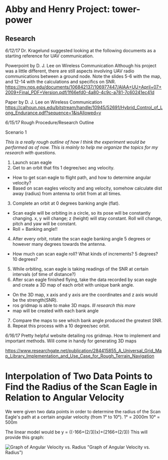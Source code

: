 Abby and Henry  Project: tower-power
====================================

Research
--------

*6/12/17* Dr. Kragelund suggested looking at the following documents as a starting reference for UAV communication.

Powerpoint by D. J. Lee on Wireless Communication
Although his project was a little different, there are still aspects involving UAV radio communications between a ground node.
Note the slides 5-6 with the map, and 12-14 with the calculations and specifics on SNR.
<https://my.nps.edu/documents/106842137/106977447/AIAA+UU+April+07+2009+Final_PDF+Version.pdf/1f66efd0-4a80-4c9c-a781-7c60241ec41d>

Paper by D. J. Lee on Wireless Communication
<https://calhoun.nps.edu/bitstream/handle/10945/52691/Hybrid_Control_of_Long_Endurance.pdf?sequence=1&isAllowed=y>

*6/15/17* Rough Procedure/Research Outline

Scenario 1

*This is a really rough outline of how I think the experiment would be performed as of now. This is mainly to help me organize the topics for my research with questions.*
1. Launch scan eagle
2. Get to an orbit that fits 1 degree/sec ang velocity.
  - How to get scan eagle to flight path, and how to determine angular velocity?
  - Based on scan eagles velocity and ang velocity, somehow calculate dist away (radius) from antenna to orbit from at all times.
3. Complete an orbit at 0 degrees banking angle (flat).
  - Scan eagle will be orbiting in a circle, so its pose will be constantly changing. x, y will change; z (height) will stay constant. Roll will change, pitch and yaw will be constant.
  - Roll = Banking angle!!
4. After every orbit, rotate the scan eagle banking angle 5 degrees or however many degrees towards the antenna.
  - How much can scan eagle roll? What kinds of increments? 5 degrees? 10 degrees?
5. While orbiting, scan eagle is taking readings of the SNR at certain intervals (of time of distance?)
6. After scan eagle finished flying, take the data recorded by scan eagle and create a 3D map of each orbit with unique bank angle.
  - On the 3D map, x axis and y axis are the coordinates and z axis would be the strength(SNR).
  - ros gridmap is able to make 3D maps. *Ill research this more*
  - map will be created with each bank angle
7. Compare the maps to see which bank angle produced the greatest SNR.
8. Repeat this process with a 10 degree/sec orbit.

*6/16/17* Pretty helpful website detailing ros gridmap. How to implement and important methods.
Will come in handy for generating 3D maps

<https://www.researchgate.net/publication/284415855_A_Universal_Grid_Map_Library_Implementation_and_Use_Case_for_Rough_Terrain_Navigation>

Interpolation of Two Data Points to Find the Radius of the Scan Eagle in Relation to Angular Velocity
=====================================================================================================
We were given two data points in order to determine the radius of the Scan Eagle's path at a certain angular velocity (from 1&deg; to 10&deg;).
1&deg; = 2000m
10&deg; = 500m

The linear model would be y = ((-166+(2/3))x)+(2166+(2/3))
This will provide this graph:

![Graph of Angular Velocity vs. Radius](avelocity_v_radius.png) "Graph of Angular Velocity vs. Radius")



